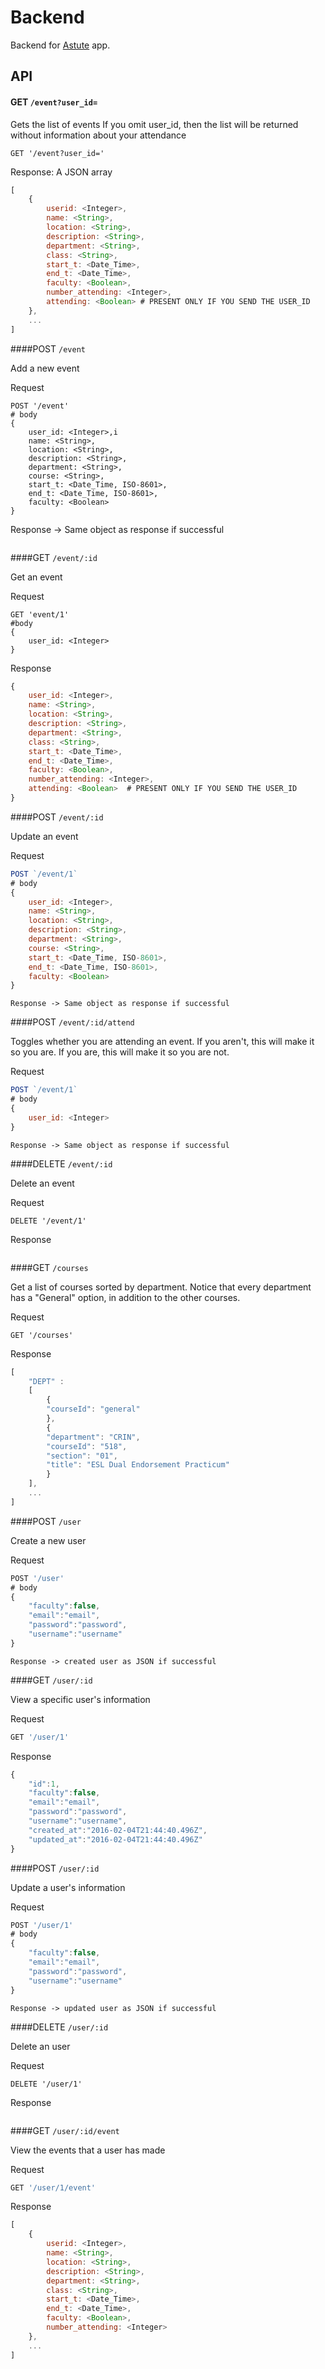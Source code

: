 # Backend

Backend for [Astute](http://astute-dev.github.io/) app.

## API

#### GET `/event?user_id=`

Gets the list of events
If you omit user_id, then the list will be returned without information about your attendance

```
GET '/event?user_id='
```

Response: A JSON array

```js
[
    {
        userid: <Integer>,
        name: <String>,
        location: <String>,
        description: <String>,
        department: <String>,
        class: <String>,
        start_t: <Date_Time>,
        end_t: <Date_Time>,
        faculty: <Boolean>,
        number_attending: <Integer>,
        attending: <Boolean> # PRESENT ONLY IF YOU SEND THE USER_ID
    },
    ...
]
```


####POST `/event`

Add a new event

Request
```
POST '/event'
# body
{
    user_id: <Integer>,i
    name: <String>,
    location: <String>,
    description: <String>,
    department: <String>,
    course: <String>,
    start_t: <Date_Time, ISO-8601>,
    end_t: <Date_Time, ISO-8601>,
    faculty: <Boolean>
}
```

Response -> Same object as response if successful
```
```


####GET `/event/:id`

Get an event

Request
```
GET 'event/1'
#body
{
    user_id: <Integer>
}
```

Response
```js
{
    user_id: <Integer>,
    name: <String>,
    location: <String>,
    description: <String>,
    department: <String>,
    class: <String>,
    start_t: <Date_Time>,
    end_t: <Date_Time>,
    faculty: <Boolean>,
    number_attending: <Integer>,
    attending: <Boolean>  # PRESENT ONLY IF YOU SEND THE USER_ID
}
```


####POST `/event/:id`

Update an event

Request
```js
POST `/event/1`
# body
{
    user_id: <Integer>,
    name: <String>,
    location: <String>,
    description: <String>,
    department: <String>,
    course: <String>,
    start_t: <Date_Time, ISO-8601>,
    end_t: <Date_Time, ISO-8601>,
    faculty: <Boolean>
}
```

```
Response -> Same object as response if successful
```

####POST `/event/:id/attend`

Toggles whether you are attending an event. 
If you aren't, this will make it so you are.
If you are, this will make it so you are not.

Request
```js
POST `/event/1`
# body
{
    user_id: <Integer>
}
```

```
Response -> Same object as response if successful
```


####DELETE `/event/:id`

Delete an event

Request
```
DELETE '/event/1'
```

Response
```
```


####GET `/courses`

Get a list of courses sorted by department. Notice that every department has a "General" option, in addition to the other courses.

Request
```
GET '/courses'
```

Response
```js
[
    "DEPT" :
    [
        {
        "courseId": "general"
        },
        {
        "department": "CRIN", 
        "courseId": "518", 
        "section": "01", 
        "title": "ESL Dual Endorsement Practicum"
        }
    ],
    ...
]
```


####POST `/user`

Create a new user

Request
``` js
POST '/user'
# body
{
    "faculty":false,
    "email":"email",
    "password":"password",
    "username":"username"
}
```
```
Response -> created user as JSON if successful

```

####GET `/user/:id`

View a specific user's information

Request
``` js
GET '/user/1'
```

Response
```js
{
    "id":1,
    "faculty":false,
    "email":"email",
    "password":"password",
    "username":"username",
    "created_at":"2016-02-04T21:44:40.496Z",
    "updated_at":"2016-02-04T21:44:40.496Z"
}

```

####POST `/user/:id`

Update a user's information

Request
``` js
POST '/user/1'
# body
{
    "faculty":false,
    "email":"email",
    "password":"password",
    "username":"username"
}
```
```
Response -> updated user as JSON if successful

```

####DELETE `/user/:id`

Delete an user

Request
```
DELETE '/user/1'
```

Response
```
```

####GET `/user/:id/event`

View the events that a user has made

Request
``` js
GET '/user/1/event'
```

Response
```js
[
    {
        userid: <Integer>,
        name: <String>,
        location: <String>,
        description: <String>,
        department: <String>,
        class: <String>,
        start_t: <Date_Time>,
        end_t: <Date_Time>,
        faculty: <Boolean>,
        number_attending: <Integer>
    },
    ...
]
```






